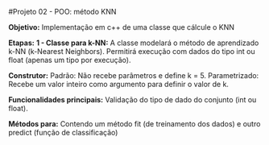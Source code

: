 #Projeto 02 - POO: método KNN

**Objetivo:** Implementação em c++ de uma classe que cálcule o KNN 

**Etapas:**
**1 - Classe para k-NN:** 
A classe modelará o método de aprendizado k-NN (k-Nearest Neighbors).
Permitirá execução com dados do tipo int ou float (apenas um tipo por execução).

**Construtor:**
Padrão: Não recebe parâmetros e define k = 5.
Parametrizado: Recebe um valor inteiro como argumento para definir o valor de k.

**Funcionalidades principais:**
Validação do tipo de dado do conjunto (int ou float).

**Métodos para:**
Contendo um método fit (de treinamento dos dados) e outro predict (função de classificação)
